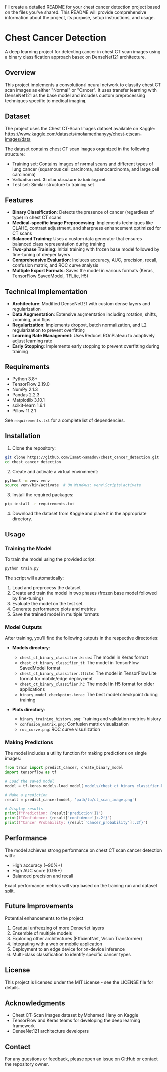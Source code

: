 I'll create a detailed README for your chest cancer detection project based on the files you've shared. This README will provide comprehensive information about the project, its purpose, setup instructions, and usage.

# Chest Cancer Detection

A deep learning project for detecting cancer in chest CT scan images using a binary classification approach based on DenseNet121 architecture.

## Overview

This project implements a convolutional neural network to classify chest CT scan images as either "Normal" or "Cancer". It uses transfer learning with DenseNet121 as the base model and includes custom preprocessing techniques specific to medical imaging.

## Dataset

The project uses the Chest CT-Scan Images dataset available on Kaggle: https://www.kaggle.com/datasets/mohamedhanyyy/chest-ctscan-images/data

The dataset contains chest CT scan images organized in the following structure:
- Training set: Contains images of normal scans and different types of lung cancer (squamous cell carcinoma, adenocarcinoma, and large cell carcinoma)
- Validation set: Similar structure to training set
- Test set: Similar structure to training set

## Features

- **Binary Classification**: Detects the presence of cancer (regardless of type) in chest CT scans
- **Medical-specific Image Preprocessing**: Implements techniques like CLAHE, contrast adjustment, and sharpness enhancement optimized for CT scans
- **Balanced Training**: Uses a custom data generator that ensures balanced class representation during training
- **Two-phase Training**: Initial training with frozen base model followed by fine-tuning of deeper layers
- **Comprehensive Evaluation**: Includes accuracy, AUC, precision, recall, confusion matrix, and ROC curve analysis
- **Multiple Export Formats**: Saves the model in various formats (Keras, TensorFlow SavedModel, TFLite, H5)

## Technical Implementation

- **Architecture**: Modified DenseNet121 with custom dense layers and regularization
- **Data Augmentation**: Extensive augmentation including rotation, shifts, zooming, and flips
- **Regularization**: Implements dropout, batch normalization, and L2 regularization to prevent overfitting
- **Learning Rate Management**: Uses ReduceLROnPlateau to adaptively adjust learning rate
- **Early Stopping**: Implements early stopping to prevent overfitting during training

## Requirements

- Python 3.8+
- TensorFlow 2.19.0
- NumPy 2.1.3
- Pandas 2.2.3
- Matplotlib 3.10.1
- scikit-learn 1.6.1
- Pillow 11.2.1

See `requirements.txt` for a complete list of dependencies.

## Installation

1. Clone the repository:
```bash
git clone https://github.com/Ismat-Samadov/chest_cancer_detection.git
cd chest_cancer_detection
```

2. Create and activate a virtual environment:
```bash
python3 -m venv venv
source venv/bin/activate  # On Windows: venv\Scripts\activate
```

3. Install the required packages:
```bash
pip install -r requirements.txt
```

4. Download the dataset from Kaggle and place it in the appropriate directory.

## Usage

### Training the Model

To train the model using the provided script:

```bash
python train.py
```

The script will automatically:
1. Load and preprocess the dataset
2. Create and train the model in two phases (frozen base model followed by fine-tuning)
3. Evaluate the model on the test set
4. Generate performance plots and metrics
5. Save the trained model in multiple formats

### Model Outputs

After training, you'll find the following outputs in the respective directories:

- **Models directory**:
  - `chest_ct_binary_classifier.keras`: The model in Keras format
  - `chest_ct_binary_classifier_tf`: The model in TensorFlow SavedModel format
  - `chest_ct_binary_classifier.tflite`: The model in TensorFlow Lite format for mobile/edge deployment
  - `chest_ct_binary_classifier.h5`: The model in H5 format for older applications
  - `binary_model_checkpoint.keras`: The best model checkpoint during training

- **Plots directory**:
  - `binary_training_history.png`: Training and validation metrics history
  - `confusion_matrix.png`: Confusion matrix visualization
  - `roc_curve.png`: ROC curve visualization

### Making Predictions

The model includes a utility function for making predictions on single images:

```python
from train import predict_cancer, create_binary_model
import tensorflow as tf

# Load the saved model
model = tf.keras.models.load_model('models/chest_ct_binary_classifier.keras')

# Make a prediction
result = predict_cancer(model, 'path/to/ct_scan_image.png')

# Display results
print(f"Prediction: {result['prediction']}")
print(f"Confidence: {result['confidence']:.2f}")
print(f"Cancer Probability: {result['cancer_probability']:.2f}")
```

## Performance

The model achieves strong performance on chest CT scan cancer detection with:
- High accuracy (~90%+)
- High AUC score (0.95+)
- Balanced precision and recall

Exact performance metrics will vary based on the training run and dataset split.

## Future Improvements

Potential enhancements to the project:
1. Gradual unfreezing of more DenseNet layers
2. Ensemble of multiple models
3. Exploring other architectures (EfficientNet, Vision Transformer)
4. Integrating with a web or mobile application
5. Deployment to an edge device for on-device inference
6. Multi-class classification to identify specific cancer types

## License

This project is licensed under the MIT License - see the LICENSE file for details.

## Acknowledgments

- Chest CT-Scan Images dataset by Mohamed Hany on Kaggle
- TensorFlow and Keras teams for developing the deep learning framework
- DenseNet121 architecture developers

## Contact

For any questions or feedback, please open an issue on GitHub or contact the repository owner.